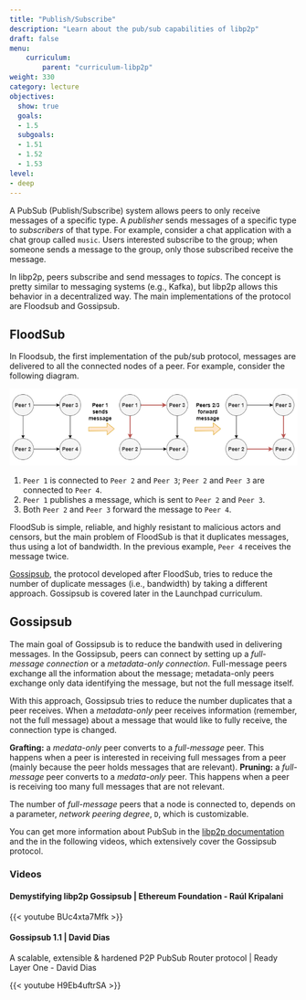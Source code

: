 ```yaml
---
title: "Publish/Subscribe"
description: "Learn about the pub/sub capabilities of libp2p"
draft: false
menu:
    curriculum:
        parent: "curriculum-libp2p"
weight: 330
category: lecture
objectives:
  show: true
  goals:
  - 1.5
  subgoals:
  - 1.51
  - 1.52
  - 1.53
level:
- deep
---
```


A PubSub (Publish/Subscribe) system allows peers to only receive messages of a specific type. A _publisher_ sends messages of a specific type to _subscribers_ of that type. For example, consider a chat application with a chat group called `music`. Users interested subscribe to the group; when someone sends a message to the group, only those subscribed receive the message.

In libp2p, peers subscribe and send messages to _topics_. The concept is pretty similar to messaging systems (e.g., Kafka), but libp2p allows this behavior in a decentralized way. The main implementations of the protocol are Floodsub and Gossipsub.

## FloodSub

In Floodsub, the first implementation of the pub/sub protocol, messages are delivered to all the connected nodes of a peer. For example, consider the following diagram.

![Floodsub message delivery](floodsub.png)

1. `Peer 1` is connected to `Peer 2` and `Peer 3`; `Peer 2` and `Peer 3` are connected to `Peer 4`.
2. `Peer 1` publishes a message, which is sent to `Peer 2` and `Peer 3`.
3. Both `Peer 2` and `Peer 3` forward the message to `Peer 4`.

FloodSub is simple, reliable, and highly resistant to malicious actors and censors, but the main problem of FloodSub is that it duplicates messages, thus using a lot of bandwidth. In the previous example, `Peer 4` receives the message twice.

[Gossipsub](https://arxiv.org/pdf/2007.02754.pdf), the protocol developed after FloodSub, tries to reduce the number of duplicate messages (i.e., bandwidth) by taking a different approach. Gossipsub is covered later in the Launchpad curriculum.

## Gossipsub

The main goal of Gossipsub is to reduce the bandwith used in delivering messages.
In the Gossipsub, peers can connect by setting up a _full-message connection_ or a _metadata-only connection_.
Full-message peers exchange all the information about the message; metadata-only peers exchange only data identifying the message, but not the full message itself.

With this approach, Gossipsub tries to reduce the number duplicates that a peer receives.
When a _metadata-only_ peer receives information (remember, not the full message) about a message that would like to fully receive, the connection type is changed.

**Grafting:** a _medata-only_ peer converts to a _full-message_ peer. This happens when a peer is interested in receiving full messages from a peer (mainly because the peer holds messages that are relevant).
**Pruning:** a _full-message_ peer converts to a _medata-only_ peer. This happens when a peer is receiving too many full messages that are not relevant.

The number of _full-message_ peers that a node is connected to, depends on a parameter, _network peering degree_, `D`, which is customizable.

You can get more information about PubSub in the [libp2p documentation](https://docs.libp2p.io/concepts/publish-subscribe/) and the in the following videos, which extensively cover the Gossipsub protocol.

### Videos

#### Demystifying libp2p Gossipsub | Ethereum Foundation - Raúl Kripalani

{{< youtube BUc4xta7Mfk >}}

#### Gossipsub 1.1 | David Dias

A scalable, extensible & hardened P2P PubSub Router protocol | Ready Layer One - David Dias

{{< youtube H9Eb4uftrSA >}}

